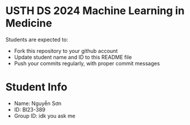 # USTH DS 2024 Machine Learning in Medicine

Students are expected to:

- Fork this repository to your github account
- Update student name and ID to this README file
- Push your commits regularly, with proper commit messages

# Student Info

- Name: Nguyễn Sơn
- ID: BI23-389
- Group ID: idk you ask me
